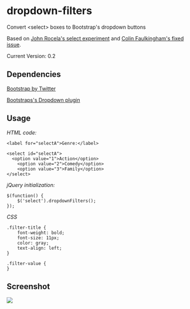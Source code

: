 dropdown-filters
===============

Convert &lt;select> boxes to Bootstrap's dropdown buttons

Based on <a href="https://github.com/jmrocela/experiments/blob/master/select.html">John Rocela's select experiment</a> and <a href="https://gist.github.com/2320588">Colin Faulkingham's fixed issue</a>.

Current Version: 0.2

Dependencies
------

<a href="http://twitter.github.com/bootstrap/">Bootstrap by Twitter</a>

<a href="http://twitter.github.com/bootstrap/javascript.html#dropdowns">Bootstraps's Dropdown plugin</a>


Usage
------

<i>HTML code:</i>
<pre><code>&lt;label for="selectA">Genre:&lt;/label>

&lt;select id="selectA">
  &lt;option value="1">Action&lt;/option>
	&lt;option value="2">Comedy&lt;/option>
	&lt;option value="3">Family&lt;/option>
&lt;/select>
</code></pre>

<i>jQuery initialization:</i>
<pre><code>$(function() {
	$('select').dropdownFilters();
});
</code></pre>

<i>CSS</i>
<pre><code>.filter-title {
	font-weight: bold;
	font-size: 11px;
	color: gray;
	text-align: left;
}

.filter-value {
}</code></pre>

Screenshot
-----
<img src="https://github.com/bluesoft/dropdown-filters/raw/master/screenshot.jpg" />